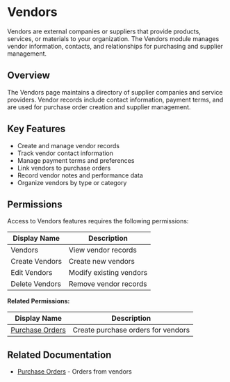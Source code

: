 # Vendors

Vendors are external companies or suppliers that provide products, services, or materials to your organization. The Vendors module manages vendor information, contacts, and relationships for purchasing and supplier management.

## Overview

The Vendors page maintains a directory of supplier companies and service providers. Vendor records include contact information, payment terms, and are used for purchase order creation and supplier management.

## Key Features

* Create and manage vendor records
* Track vendor contact information
* Manage payment terms and preferences
* Link vendors to purchase orders
* Record vendor notes and performance data
* Organize vendors by type or category

## Permissions

Access to Vendors features requires the following permissions:

| Display Name | Description |
|--------------|-------------|
| Vendors | View vendor records |
| Create Vendors | Create new vendors |
| Edit Vendors | Modify existing vendors |
| Delete Vendors | Remove vendor records |

**Related Permissions:**

| Display Name | Description |
|--------------|-------------|
| [Purchase Orders](../Product/PurchaseOrders.md) | Create purchase orders for vendors |

## Related Documentation

* [Purchase Orders](../Product/PurchaseOrders.md) - Orders from vendors

